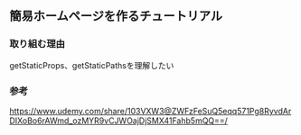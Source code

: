 ## 簡易ホームページを作るチュートリアル

### 取り組む理由
getStaticProps、getStaticPathsを理解したい

### 参考
https://www.udemy.com/share/103VXW3@ZWFzFeSuQ5eqq571Pg8RyvdArDIXoBo6rAWmd_ozMYR9vCJWOajDjSMX41Fahb5mQQ==/
